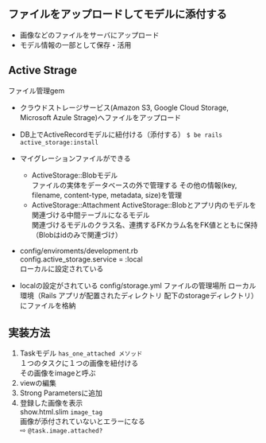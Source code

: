 ## ファイルをアップロードしてモデルに添付する
- 画像などのファイルをサーバにアップロード
- モデル情報の一部として保存・活用

## Active Strage
ファイル管理gem
- クラウドストレージサービス(Amazon S3, Google Cloud Storage, Microsoft Azule Strage)へファイルをアップロード
- DB上でActiveRecordモデルに紐付ける（添付する）
`$ be rails active_storage:install`  
- マイグレーションファイルができる
    - ActiveStorage::Blobモデル  
    ファイルの実体をデータベースの外で管理する
    その他の情報(key, filename, content-type, metadata, size)を管理
    - ActiveStorage::Attachment
    ActiveStorage::Blobとアプリ内のモデルを関連づける中間テーブルになるモデル  
    関連づけるモデルのクラス名、連携するFKカラム名をFK値とともに保持
    （Blobはidのみで関連づけ）


- config/enviroments/development.rb  
config.active_storage.service = :local  
ローカルに設定されている  
- localの設定がされている config/storage.yml
ファイルの管理場所
ローカル環境（Rails アプリが配置されたディレクトリ 配下のstorageディレクトリ）にファイルを格納

## 実装方法
1. Taskモデル
`has_one_attached メソッド`  
１つのタスクに１つの画像を紐付ける  
その画像をimageと呼ぶ
1. viewの編集
1. Strong Parametersに追加
1. 登録した画像を表示  
show.html.slim
`image_tag`  
画像が添付されていないとエラーになる  
⇨ `@task.image.attached?`




